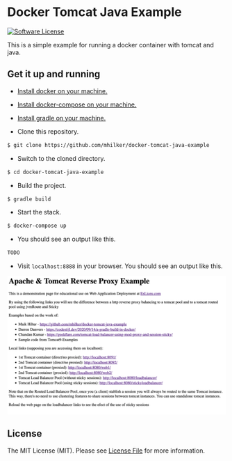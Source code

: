 # Docker Tomcat Java Example

[![Software License][ico-license]](LICENSE.md)

This is a simple example for running a docker container with tomcat and java.

## Get it up and running

- [Install docker on your machine.][install-docker]

- [Install docker-compose on your machine.][install-docker-compose]

- [Install gradle on your machine.][install-gradle]

- Clone this repository.

``` bash
$ git clone https://github.com/mhilker/docker-tomcat-java-example
```

- Switch to the cloned directory.

``` bash
$ cd docker-tomcat-java-example
```

- Build the project.

``` bash
$ gradle build
```

- Start the stack.

``` bash
$ docker-compose up
```

- You should see an output like this.

``` bash
TODO
```

- Visit `localhost:8888` in your browser. You should see an output like this.

![Hello World Output with Docker and Java + Tomcat](./resources/screenshot-01.png)

## License

The MIT License (MIT). Please see [License File](LICENSE.md) for more information.

[ico-license]: https://img.shields.io/badge/license-MIT-brightgreen.svg?style=flat-square
[install-docker]: https://docs.docker.com/engine/installation
[install-docker-compose]: https://docs.docker.com/compose/install
[install-gradle]: https://gradle.org/install
